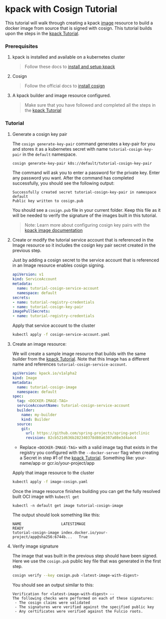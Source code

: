 # kpack with Cosign Tutorial

This tutorial will walk through creating a kpack [image](image.md) resource to build a docker image from source that is signed with cosign. This tutorial builds upon the steps in the [kpack Tutorial](tutorial.md).

###  Prerequisites
1. kpack is installed and available on a kubernetes cluster

    > Follow these docs to [install and setup kpack](install.md)

2. Cosign
    > Follow the official docs to [install cosign](https://docs.sigstore.dev/cosign/installation/)

3. A kpack builder and image resource configured.

    > Make sure that you have followed and completed all the steps in the [kpack Tutorial](tutorial.md)

### Tutorial

1. Generate a cosign key pair

   The `cosign generate-key-pair` command generates a key-pair for you and stores it as a kubernetes secret with name `tutorial-cosign-key-pair` in the `default` namespace.

   ```bash
   cosign generate-key-pair k8s://default/tutorial-cosign-key-pair
   ```

   The command will ask you to enter a password for the private key. Enter any password you want. After the command has completed successfully, you should see the following output:

   ```
   Successfully created secret tutorial-cosign-key-pair in namespace default
   Public key written to cosign.pub
   ```

   You should see a `cosign.pub` file in your current folder. Keep this file as it will be needed to verify the signature of the images built in this tutorial.

   > Note: Learn more about configuring cosign key pairs with the [kpack image documentation](image.md#cosign-configuration)

2. Create or modify the tutorial service account that is referenced in the Image resource so it includes the cosign key pair secret created in the previous step.

   Just by adding a cosign secret to the service account that is referenced in an Image resource enables cosign signing.

   ```yaml
   apiVersion: v1
   kind: ServiceAccount
   metadata:
     name: tutorial-cosign-service-account
     namespace: default
   secrets:
   - name: tutorial-registry-credentials
   - name: tutorial-cosign-key-pair
   imagePullSecrets:
   - name: tutorial-registry-credentials
   ```

   Apply that service account to the cluster

   ```bash
   kubectl apply -f cosign-service-account.yaml
   ```

3. Create an image resource:

   We will create a sample image resource that builds with the same builder from the [kpack Tutorial](tutorial.md). Note that this Image has a different name and references `tutorial-cosign-service-account`.

   ```yaml
   apiVersion: kpack.io/v1alpha2
   kind: Image
   metadata:
     name: tutorial-cosign-image
     namespace: default
   spec:
     tag: <DOCKER-IMAGE-TAG>
     serviceAccountName: tutorial-cosign-service-account
     builder:
       name: my-builder
       kind: Builder
     source:
       git:
         url: https://github.com/spring-projects/spring-petclinic
         revision: 82cb521d636b282340378d80a6307a08e3d4a4c4
   ```

   - Replace `<DOCKER-IMAGE-TAG>` with a valid image tag that exists in the registry you configured with the `--docker-server` flag when creating a Secret in step #1 of the [kpack Tutorial](tutorial.md). Something like: your-name/app or gcr.io/your-project/app

   Apply that image resource to the cluster

   ```bash
   kubectl apply -f image-cosign.yaml
   ```

   Once the image resource finishes building you can get the fully resolved built OCI image with `kubectl get`

   ```
   kubectl -n default get image tutorial-cosign-image
   ```

   The output should look something like this:
   ```
   NAME                  LATESTIMAGE                                        READY
   tutorial-cosign-image index.docker.io/your-project/app@sha256:6744b...   True
   ```

4. Verify image signature

   The image that was built in the previous step should have been signed. Here we use the `cosign.pub` public key file that was generated in the first step.
   ```bash
   cosign verify --key cosign.pub <latest-image-with-digest>
   ```

   You should see an output similar to this:
   ```
   Verification for <latest-image-with-digest> --
   The following checks were performed on each of these signatures:
    - The cosign claims were validated
    - The signatures were verified against the specified public key
    - Any certificates were verified against the Fulcio roots.
   ```